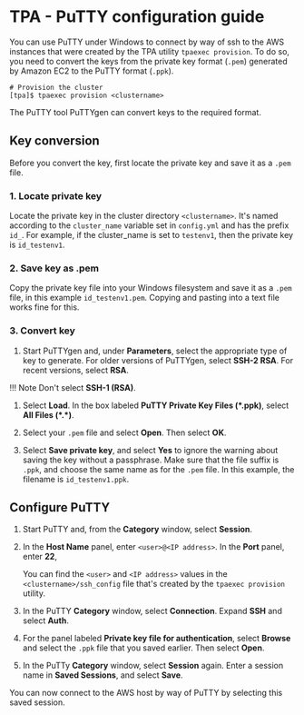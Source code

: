 # TPA - PuTTY configuration guide

You can use PuTTY under Windows to connect by way of ssh to the AWS instances
that were created by the TPA utility `tpaexec provision`. To do so, you need to convert the keys
from the private key format (`.pem`) generated by Amazon EC2
to the PuTTY format (`.ppk`).

    # Provision the cluster
    [tpa]$ tpaexec provision <clustername>

The PuTTY tool PuTTYgen can convert keys to the required
format.

## Key conversion

Before you convert the key, first locate the private key and save it as a `.pem` file.

### 1. Locate private key

Locate the private key in the cluster directory `<clustername>`. It's 
named according to the `cluster_name` variable set in `config.yml` and has the prefix
`id_`. For example, if the cluster_name is set to `testenv1`, then the private
key is `id_testenv1`.

### 2. Save key as .pem

Copy the private key file into your Windows filesystem and save it as a `.pem` file, in this
example `id_testenv1.pem`. Copying and pasting into a text file works fine
for this.

### 3. Convert key

1. Start PuTTYgen and, under **Parameters**, select the appropriate type of key to
generate. For older versions of PuTTYgen, select **SSH-2 RSA**. For recent versions,
select **RSA**.

!!! Note
    Don't select **SSH-1 (RSA)**.

1. Select **Load**. In the box labeled **PuTTY Private Key Files (*.ppk)**,
select **All Files (\*.\*)**.

1. Select your `.pem` file and select **Open**. Then select **OK**.

1. Select **Save private key**, and select **Yes** to ignore the warning about saving
the key without a passphrase. Make sure that the file suffix is `.ppk`, and
choose the same name as for the `.pem` file. In this example, the filename
is `id_testenv1.ppk`.

## Configure PuTTY

1. Start PuTTY and, from the **Category** window, select **Session**. 

1. In the **Host Name** panel, enter `<user>@<IP address>`. In the **Port** panel, enter
**22**,

    You can find the `<user>` and `<IP address>` values in the `<clustername>/ssh_config`
    file that's created by the `tpaexec provision` utility.

1. In the PuTTY **Category** window, select **Connection**. Expand **SSH** and
select **Auth**.

1. For the panel labeled **Private key file for authentication**, select **Browse**
and select the `.ppk` file that you saved earlier. Then select **Open**.

1. In the PuTTy **Category** window, select **Session** again. Enter a session name
in **Saved Sessions**, and select **Save**.

You can now connect to the AWS host by way of PuTTY by selecting this
saved session.
